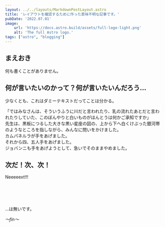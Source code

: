 ```yaml
---
layout: ../../layouts/MarkdownPostLayout.astro
title: 'レイアウトを確認するために作った意味不明な記事です。'
pubDate: '2022.07.01'
image:
    url: 'https://docs.astro.build/assets/full-logo-light.png'
    alt: 'The full Astro logo.'
tags: ["astro", "blogging"]
---
```

## まえおき
何も書くことがありません。

## 何が言いたいのかって？何が言いたいんだろう...
少なくとも、これはダミーテキストだってことは分かる。  

「ではみなさんは、そういうふうに川だと言われたり、乳の流れたあとだと言われたりしていた、このぼんやりと白いものがほんとうは何かご承知ですか」  
先生は、黒板につるした大きな黒い星座の図の、上から下へ白くけぶった銀河帯のようなところを指しながら、みんなに問いをかけました。  
カムパネルラが手をあげました。  
それから四、五人手をあげました。  
ジョバンニも手をあげようとして、急いでそのままやめました。

## 次だ！次、次！

Neeeeext!!!
<br><br><br><br><br><br>
...は無いです。

_～fin～_